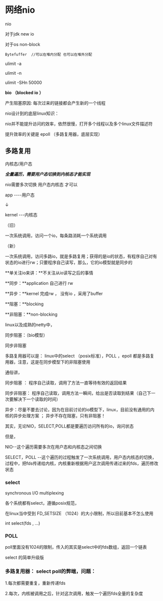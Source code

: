 # 网络nio

nio

对于jdk  new io 

对于os non-block

```
Bytefuffer  //可以在堆内分配 也可以在堆外分配
```

ulimit -a

ulimit -n

ulimit -SHn 50000

**bio （blocked io ）** 

产生阻塞原因: 每次过来的链接都会产生新的一个线程

nio设计到的底层linux知识：

nio并不能提升访问的效率，依然很慢，打开多个线程以及多个linux文件描述符



提升效率的关键是 epoll （多路复用器，底层实现）

## 多路复用

内核态/用户态

***全量遍历，需要用户态切换到内核态才能实现***

nio需要多次切换 用户态内核态 才可以

app  ----用户态

  ↓

kernel ---内核态

（旧）

一次系统调用，访问一个io，每条路消耗一个系统调用

（新）

一次系统调用，访问多路io，就是多路复用；获得的是io的状态，有程序自己对有状态的io进行rw；只要程序自己读写，那么，它的io模型就是同步的

**单关注io来讲：**不关注从io读写之后的事情

**同步：**application 自己进行 rw

**异步：**kernel 完成rw ， 没有io ，采用了buffer

**阻塞：**blocking

**非阻塞：**non-blocking

linux以及成熟的netty中，

同步阻塞：（bio模型）

同步非阻塞 

多路复用器可以是： linux中的select （posix标准），POLL ，epoll 都是多路复用器，注意，这是在同步模型下的非阻塞使用

通俗讲，

同步阻塞 ： 程序自己读取，调用了方法一直等待有效的返回结果

同步非阻塞： 程序自己读取，调用方法一瞬间，给出是否读取到结果（自己下一次要解决下一个读取的时间）

异步：尽量不要去讨论，因为在目前讨论的io模型下，linux，目前没有通用的内核的异步处理方案 ； 异步不存在阻塞，只有非阻塞！

其实，无论NIO，SELECT,POLL都是要遍历访问所有的io，询问状态

但是，

NIO--这个遍历需要多次在用户态和内核态之间切换

SELECT，POLL --这个遍历的过程触发了一次系统调用，用户态内核态的切换，过程中，把fds传递给内核，内核重新根据用户这次调用传递过来的fds，遍历修改状态

### select

synchronous I/O multiplexing 

各个系统都有select，遵循posix规范，

在linux当中受到 FD_SETSIZE （1024）的大小限制，所以目前基本不怎么使用

int select(fds , ...) 

### POLL

poll里面没有1024的限制，传入的其实是select中的fds数组，返回一个链表

select 的简单升级版

### 多路复用器： select poll的弊端，问题：

1.每次都需要重复，重新传递fds

2.每次，内核被调用之后，针对这次调用，触发一个遍历fds全量的复杂度